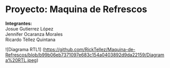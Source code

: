# Proyecto: Maquina de Refrescos 
  **Integrantes:**  
  Josue Gutierrez López  
  Jennifer Ocaranza Morales  
  Ricardo Téllez Quintana  

![Diagrama RTL1] (https://github.com/RickTellez/Maquina-de-Refrescos/blob/b99b06eb7371097e683c154a0403892d9da22159/Diagrama%20RTL.jpeg)

